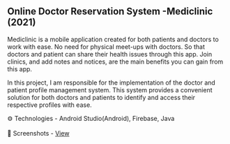 ## Online Doctor Reservation System -Mediclinic (2021)

Mediclinic is a mobile application created for both patients and doctors to
work with ease. No need for physical meet-ups with doctors. So that doctors
and patient can share their health issues through this app. Join clinics, and
add notes and notices, are the main benefits you can gain from this app.

In this project, I am responsible for the implementation of the doctor and patient profile management system.
This system provides a convenient solution for both doctors and patients to identify and access their respective profiles with ease.



   ⚙ Technologies -  Android Studio(Android), Firebase, Java
<br>
<br>
   📸 Screenshots - [View](https://drive.google.com/drive/folders/1p-IHShZfhdwXvDIZpUwdU1okY-ccPvQ2?usp=sharing)
